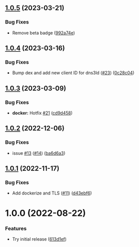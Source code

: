 ## [1.0.5](https://github.com/dns3l/auth/compare/v1.0.4...v1.0.5) (2023-03-21)


### Bug Fixes

* Remove beta badge ([992a74e](https://github.com/dns3l/auth/commit/992a74ec79a2c22882c06433e165e6686a96492f))

## [1.0.4](https://github.com/dns3l/auth/compare/v1.0.3...v1.0.4) (2023-03-16)


### Bug Fixes

* Bump dex and add new client ID for dns3ld ([#23](https://github.com/dns3l/auth/issues/23)) ([0c28c04](https://github.com/dns3l/auth/commit/0c28c0499457ab782ee14a3d6f4fc61b0cc14718))

## [1.0.3](https://github.com/dns3l/auth/compare/v1.0.2...v1.0.3) (2023-03-09)


### Bug Fixes

* **docker:** Hotfix [#21](https://github.com/dns3l/auth/issues/21) ([cd9d458](https://github.com/dns3l/auth/commit/cd9d458d06d2d7d029c9f1aba1a95836e9ed3abd))

## [1.0.2](https://github.com/dns3l/auth/compare/v1.0.1...v1.0.2) (2022-12-06)


### Bug Fixes

* issue [#13](https://github.com/dns3l/auth/issues/13) ([#14](https://github.com/dns3l/auth/issues/14)) ([ba6d6a3](https://github.com/dns3l/auth/commit/ba6d6a34acd1ec672f1be42b2b14ebe312fc3318))

## [1.0.1](https://github.com/dns3l/auth/compare/v1.0.0...v1.0.1) (2022-11-17)


### Bug Fixes

* Add dockerize and TLS ([#11](https://github.com/dns3l/auth/issues/11)) ([d43ebf6](https://github.com/dns3l/auth/commit/d43ebf64dcb7ab9bcbac3fef52ec10e10c40aada))

# 1.0.0 (2022-08-22)


### Features

* Try initial release ([613d1ef](https://github.com/dns3l/auth/commit/613d1efa990677e60749cd779290c6df6d1d6ae1))

